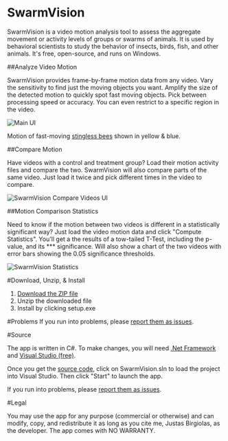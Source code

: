 # SwarmVision
SwarmVision is a video motion analysis tool to assess the aggregate movement or activity levels of groups or swarms of animals. It is used by behavioral scientists to study the behavior of insects, birds, fish, and other animals. It's free, open-source, and runs on Windows.

##Analyze Video Motion

SwarmVision provides frame-by-frame motion data from any video. Vary the sensitivity to find just the moving objects you want. Amplify the size of the detected motion to quickly spot fast moving objects. Pick between processing speed or accuracy. You can even restrict to a specific region in the video.

![Main UI](https://raw.githubusercontent.com/justasb/SwarmVision/master/Screenshots/Main.JPG)

Motion of fast-moving [stingless bees](https://en.wikipedia.org/wiki/Tetragonisca_angustula) shown in yellow & blue.

##Compare Motion

Have videos with a control and treatment group? Load their motion activity files and compare the two. SwarmVision will also compare parts of the same video. Just load it twice and pick different times in the video to compare.

![SwarmVision Compare Videos UI](https://raw.githubusercontent.com/justasb/SwarmVision/master/Screenshots/Compare.JPG)

##Motion Comparison Statistics

Need to know if the motion between two videos is different in a statistically significant way? Just load the video motion data and click "Compute Statistics". You'll get a the results of a tow-tailed T-Test, including the p-value, and its *** significance. Will also show a chart of the two videos with error bars showing the 0.05 significance thresholds.

![SwarmVision Statistics](https://raw.githubusercontent.com/justasb/SwarmVision/master/Screenshots/Stats.JPG)

#Download, Unzip, & Install

1. [Download the ZIP file](https://github.com/justasb/SwarmVision/raw/master/Download/SwarmVision.zip)
2. Unzip the downloaded file
3. Install by clicking setup.exe

#Problems
If you run into problems, please [report them as issues](https://github.com/justasb/SwarmVision/issues).

#Source

The app is written in C#. To make changes, you will need [.Net Framework](https://www.microsoft.com/net) and [Visual Studio (free)](https://www.visualstudio.com/products/visual-studio-community-vs).

Once you get the [source code](https://github.com/justasb/SwarmVision/tree/master/Source), click on SwarmVision.sln to load the project into Visual Studio. Then click "Start" to launch the app.

If you run into problems, please [report them as issues](https://github.com/justasb/SwarmVision/issues).

#Legal

You may use the app for any purpose (commercial or otherwise) and can modify, copy, and redistribute it as long as you cite me, Justas Birgiolas, as the developer. The app comes with NO WARRANTY. 
